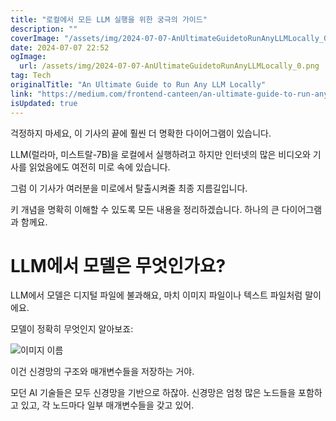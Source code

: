 ```yaml
---
title: "로컬에서 모든 LLM 실행을 위한 궁극의 가이드"
description: ""
coverImage: "/assets/img/2024-07-07-AnUltimateGuidetoRunAnyLLMLocally_0.png"
date: 2024-07-07 22:52
ogImage: 
  url: /assets/img/2024-07-07-AnUltimateGuidetoRunAnyLLMLocally_0.png
tag: Tech
originalTitle: "An Ultimate Guide to Run Any LLM Locally"
link: "https://medium.com/frontend-canteen/an-ultimate-guide-to-run-any-llm-locally-eb1a43052053"
isUpdated: true
---
```






걱정하지 마세요, 이 기사의 끝에 훨씬 더 명확한 다이어그램이 있습니다.

LLM(럴라마, 미스트랄-7B)을 로컬에서 실행하려고 하지만 인터넷의 많은 비디오와 기사를 읽었음에도 여전히 미로 속에 있습니다.

그럼 이 기사가 여러분을 미로에서 탈출시켜줄 최종 지름길입니다.

키 개념을 명확히 이해할 수 있도록 모든 내용을 정리하겠습니다. 하나의 큰 다이어그램과 함께요.


<div class="content-ad"></div>

# LLM에서 모델은 무엇인가요?

LLM에서 모델은 디지털 파일에 불과해요, 마치 이미지 파일이나 텍스트 파일처럼 말이에요.

모델이 정확히 무엇인지 알아보죠:

![이미지 이름](/assets/img/2024-07-07-AnUltimateGuidetoRunAnyLLMLocally_0.png)

<div class="content-ad"></div>

이건 신경망의 구조와 매개변수들을 저장하는 거야.

모던 AI 기술들은 모두 신경망을 기반으로 하잖아. 신경망은 엄청 많은 노드들을 포함하고 있고, 각 노드마다 일부 매개변수들을 갖고 있어.